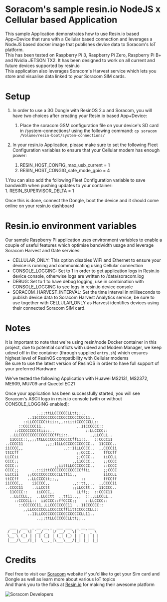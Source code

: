 # Soracom's sample resin.io NodeJS x Cellular based Application
This sample Application demonstrates how to use Resin.io based App+Device that runs with a Cellular based connection and leverages a NodeJS based docker image that publishes device data to Soracom's IoT platform.  
This has been tested on Raspberry Pi 3, Raspberry Pi Zero, Raspberry Pi B+ and Nvidia JETSON TX2. It has been designed to work on all current and future devices supported by resin.io  
This application also leverages Soracom's Harvest service which lets you store and visualise data linked to your Soracom SIM cards.   

# Setup  
1. In order to use a 3G Dongle with ResinOS 2.x and Soracom, you will have two choices after creating your Resin.io based App+Device:  
    1. Place the soracom GSM configuration file on your device's SD card in /system-connections/ using the following command: `cp soracom /Volume/resin-boot/system-connections/`  
  
1. In your resin.io Application, please make sure to set the following Fleet Configuration variables to ensure that your Cellular modem has enough power:  
    1. RESIN_HOST_CONFIG_max_usb_current = 1  
    1. RESIN_HOST_CONGIG_safe_mode_gpio = 4  
  
1.You can also add the following Fleet Configuration variable to save bandwidth when pushing updates to your container:  
    1. RESIN_SUPERVISOR_DELTA = 1  
  
Once this is done, connect the Dongle, boot the device and it should come online on your resin.io dashboard  
  
# Resin.io environment variables  
Our sample Raspberry Pi application uses environment variables to enable a couple of useful features which optimise bandwidth usage and leverage Soracom Harvest and Gate services:
* CELLULAR_ONLY: This option disables WiFi and Ethernet to ensure your device is running and communicating using Cellular connection
* CONSOLE_LOGGING: Set to 1 in order to get application logs in Resin.io device console, otherwise logs are written to /data/soracom.log
* DEBUG: Set to 1 to have debug logging, use in combination with CONSOLE_LOGGING to see logs in resin.io device console
* SORACOM_HARVEST_INTERVAL: Set the time interval in milliseconds to publish device data to Soracom Harvest Analytics service, be sure to use together with CELLULAR_ONLY as Harvest identifies devices using their connected Soracom SIM card.  
  
# Notes  
It is important to note that we're using resin/node Docker container in this project, due to potential conflicts with udevd and Modem Manager, we keep udevd off in the container (through supplied `entry.sh`) which ensures highest level of ResinOS compatibility with Cellular modems  
Be sure to use the latest version of ResinOS in order to have full support of your preferred Hardware  
  
We've tested the following Application with Huawei MS2131, MS2372, ME909, MU709 and Quectel EC21  

Once your application has been successfully started, you will see Soracom's ASCII logo in resin.io console (with or without CONSOLE_LOGGING enabled):  
```
              ..;;ttLLCCCCCCLLtt;;..
          ..11CCCCCCCCCCCCCCCCCCCCCC11..
        ::LLCCCCCCttii::,,::iittCCCCCCLL::
      ::CCCCCC11..              ..11CCCCCC::
    ::CCCCCCCCttii::..              ::LLCCCC::
  ..LLCCCCCCCCCCCCCCCCffii::..        ,,LLCCLL..
  11CCCC::,,;;ttLLCCCCCCCCCCCCff11::..  ::CCCC11
..CCCC11          ,,;;11LLCCCCCCCCCCCC..  11CCCC..
iiCCCC,,                  ..::11LLCCCC..  ,,CCCCii
ttCCff                          ;;CCCC..    ffCCff
LLCCii                          ;;CCCC..    iiCCLL
CCCC;;                        ,,11CCCC..    ;;CCCC
CCCC::                ,,iittLLCCCCCCCC..    ::CCCC
CCCC;;      ..::iittCCCCCCCCCCCCCCffii      ;;CCCC
LLCCii    ;;CCCCCCCCCCCCLLttii,,            iiCCLL
ttCCff    ..LLCCCCtt;;,,          ::        ffCCff
iiCCCC,,    iiCCCC,,          ,,::tt,,..  ,,CCCCii
..CCCC11    ..LLCCtt          ;;LLCCtt..  11CCCC..
  11CCCC::    iiCCCC,,          LLff;;  ::CCCC11
  ..LLCCLL,,  ..LLCCtt  ..tt11..,,  ::,,LLCCLL..
    ::CCCCLL::  iiCCCC::ffCCCC;;    ::LLCCCC::
      ::CCCCCC11,,LLCCCCCCCC11  ..11CCCCCC::
        ,,LLCCCCCCLLCCCCCCffiittCCCCCCLL::
          ..11LLCCCCCCCCCCCCCCCCCCLL11..
              ..;;ttLLCCCCCCLLtt;;..

  ___  ___  _ __ __ _  ___ ___  _ __ ___
 / __|/ _ \| '__/ _` |/ __/ _ \| '_ ` _ \
 \__ \ (_) | | | (_| | (_| (_) | | | | | |
 |___/\___/|_|  \__,_|\___\___/|_| |_| |_|

```

# Credits
Feel free to visit our [Soracom](https://www.soracom.io) website if you'd like to get your Sim card and Dongle as well as learn more about various IoT topics  
And thank you to the folks at [Resin.io](https://www.resin.io) for making their awesome platform  

![Soracom Developers](https://raw.githubusercontent.com/soracom/resin-rpi-demo/master/logo_developers_head.png)